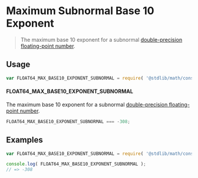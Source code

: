 # Maximum Subnormal Base 10 Exponent

> The maximum base 10 exponent for a subnormal [double-precision floating-point number][ieee754].

<!-- <usage> -->

## Usage

``` javascript
var FLOAT64_MAX_BASE10_EXPONENT_SUBNORMAL = require( '@stdlib/math/constants/float64-max-base10-exponent-subnormal' );
```

#### FLOAT64_MAX_BASE10_EXPONENT_SUBNORMAL

The maximum base 10 exponent for a subnormal [double-precision floating-point number][ieee754].

``` javascript
FLOAT64_MAX_BASE10_EXPONENT_SUBNORMAL === -308;
```

<!-- </usage> -->


<!-- <examples> -->

## Examples

<!-- TODO: better example -->

``` javascript
var FLOAT64_MAX_BASE10_EXPONENT_SUBNORMAL = require( '@stdlib/math/constants/float64-max-base10-exponent-subnormal' );

console.log( FLOAT64_MAX_BASE10_EXPONENT_SUBNORMAL );
// => -308
```

<!-- </examples> -->


<!-- <links> -->

[ieee754]: https://en.wikipedia.org/wiki/IEEE_754-1985

<!-- </links> -->
